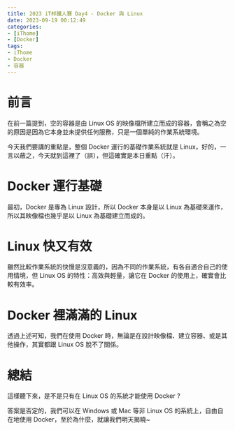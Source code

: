 ```yaml
---
title: 2023 iT邦鐵人賽 Day4 - Docker 與 Linux
date: 2023-09-19 00:12:49
categories: 
- [iThome]
- [Docker]
tags: 
- iThome
- Docker
- 容器
---
```

# 前言

在前一篇提到，空的容器是由 Linux OS 的映像檔所建立而成的容器，會稱之為空的原因是因為它本身並未提供任何服務，只是一個單純的作業系統環境。

今天我們要講的重點是，整個 Docker 運行的基礎作業系統就是 Linux，好的，一言以蔽之，今天就到這裡了（誤），但這確實是本日重點（汗）。

<!-- more -->
# Docker 運行基礎

最初，Docker 是專為 Linux 設計，所以 Docker 本身是以 Linux 為基礎來運作，所以其映像檔也幾乎是以 Linux 為基礎建立而成的。

# Linux 快又有效

雖然比較作業系統的快慢是沒意義的，因為不同的作業系統，有各自適合自己的使用情境，但 Linux OS 的特性：高效與輕量，讓它在 Docker 的使用上，確實會比較有效率。

# Docker 裡滿滿的 Linux

透過上述可知，我們在使用 Docker 時，無論是在設計映像檔、建立容器、或是其他操作，其實都跟 Linux OS 脫不了關係。

# 總結

這樣聽下來，是不是只有在 Linux OS 的系統才能使用 Docker ?

答案是否定的，我們可以在 Windows 或 Mac 等非 Linux OS 的系統上，自由自在地使用 Docker，至於為什麼，就讓我們明天揭曉~